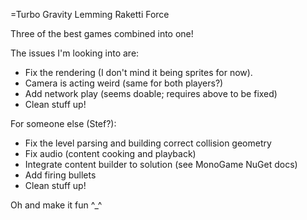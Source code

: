 =Turbo Gravity Lemming Raketti Force

Three of the best games combined into one!

The issues I'm looking into are:
   - Fix the rendering (I don't mind it being sprites for now).
   - Camera is acting weird (same for both players?)
   - Add network play (seems doable; requires above to be fixed)
   - Clean stuff up!

For someone else (Stef?):
   - Fix the level parsing and building correct collision geometry
   - Fix audio (content cooking and playback)
   - Integrate content builder to solution (see MonoGame NuGet docs)
   - Add firing bullets
   - Clean stuff up!

Oh and make it fun ^_^
